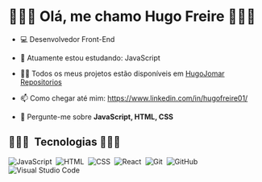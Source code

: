 <h1 align="left">👨🏿‍💻 Olá, me chamo Hugo Freire 👨🏿‍💻</h1>

- 💻 Desenvolvedor Front-End

- 🌱 Atuamente estou estudando: JavaScript 

- 👨‍💻 Todos os meus projetos estão disponíveis em [HugoJomar Repositorios](https://github.com/hugofreire01?tab=repositories)

- 📫 Como chegar até mim: https://www.linkedin.com/in/hugofreire01/

- 💬 Pergunte-me sobre **JavaScript, HTML, CSS**

## 👨🏿‍💻 &nbsp;Tecnologias 👨🏿‍💻

![JavaScript](https://img.shields.io/badge/-JavaScript-05122A?style=flat&logo=javascript)&nbsp;
![HTML](https://img.shields.io/badge/-HTML-05122A?style=flat&logo=HTML5)&nbsp;
![CSS](https://img.shields.io/badge/-CSS-05122A?style=flat&logo=CSS3&logoColor=1572B6)&nbsp;
![React](https://img.shields.io/badge/-React-05122A?style=flat&logo=react)&nbsp;
![Git](https://img.shields.io/badge/-Git-05122A?style=flat&logo=git)&nbsp;
![GitHub](https://img.shields.io/badge/-GitHub-05122A?style=flat&logo=github)&nbsp;
![Visual Studio Code](https://img.shields.io/badge/-Visual%20Studio%20Code-05122A?style=flat&logo=visual-studio-code&logoColor=007ACC)&nbsp;

